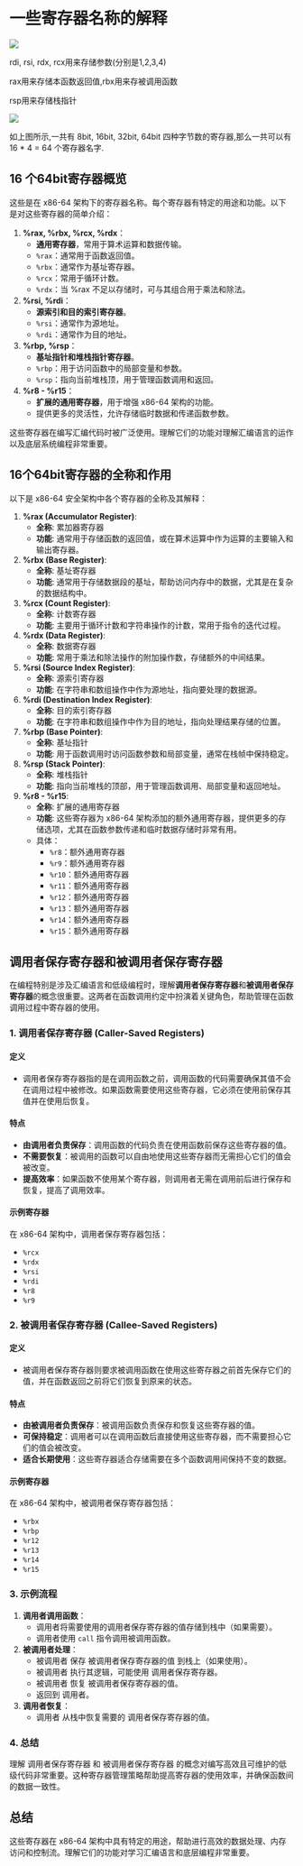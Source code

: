 # 一些寄存器名称的解释



![](.\x86中的16个寄存器.png)

rdi, rsi, rdx, rcx用来存储参数(分别是1,2,3,4)

rax用来存储本函数返回值,rbx用来存被调用函数

rsp用来存储栈指针

![](.\x86-64中的寄存器.png)

如上图所示,一共有 8bit, 16bit, 32bit, 64bit 四种字节数的寄存器,那么一共可以有 16 * 4 = 64 个寄存器名字.

## 16 个64bit寄存器概览

这些是在 x86-64 架构下的寄存器名称。每个寄存器有特定的用途和功能。以下是对这些寄存器的简单介绍：

1. **%rax, %rbx, %rcx, %rdx**：
	- **通用寄存器**，常用于算术运算和数据传输。
	- `%rax`：通常用于函数返回值。
	- `%rbx`：通常作为基址寄存器。
	- `%rcx`：常用于循环计数。
	- `%rdx`：当 %rax 不足以存储时，可与其组合用于乘法和除法。
2. **%rsi, %rdi**：
	- **源索引和目的索引寄存器**。
	- `%rsi`：通常作为源地址。
	- `%rdi`：通常作为目的地址。
3. **%rbp, %rsp**：
	- **基址指针和堆栈指针寄存器**。
	- `%rbp`：用于访问函数中的局部变量和参数。
	- `%rsp`：指向当前堆栈顶，用于管理函数调用和返回。
4. **%r8 - %r15**：
	- **扩展的通用寄存器**，用于增强 x86-64 架构的功能。
	- 提供更多的灵活性，允许存储临时数据和传递函数参数。

这些寄存器在编写汇编代码时被广泛使用。理解它们的功能对理解汇编语言的运作以及底层系统编程非常重要。





## 16个64bit寄存器的全称和作用

以下是 x86-64 安全架构中各个寄存器的全称及其解释：

1. **%rax (Accumulator Register)**:
	- **全称**: 累加器寄存器
	- **功能**: 通常用于存储函数的返回值，或在算术运算中作为运算的主要输入和输出寄存器。
2. **%rbx (Base Register)**:
	- **全称**: 基址寄存器
	- **功能**: 通常用于存储数据段的基址，帮助访问内存中的数据，尤其是在复杂的数据结构中。
3. **%rcx (Count Register)**:
	- **全称**: 计数寄存器
	- **功能**: 主要用于循环计数和字符串操作的计数，常用于指令的迭代过程。
4. **%rdx (Data Register)**:
	- **全称**: 数据寄存器
	- **功能**: 常用于乘法和除法操作的附加操作数，存储额外的中间结果。
5. **%rsi (Source Index Register)**:
	- **全称**: 源索引寄存器
	- **功能**: 在字符串和数组操作中作为源地址，指向要处理的数据源。
6. **%rdi (Destination Index Register)**:
	- **全称**: 目的索引寄存器
	- **功能**: 在字符串和数组操作中作为目的地址，指向处理结果存储的位置。
7. **%rbp (Base Pointer)**:
	- **全称**: 基址指针
	- **功能**: 用于函数调用时访问函数参数和局部变量，通常在栈帧中保持稳定。
8. **%rsp (Stack Pointer)**:
	- **全称**: 堆栈指针
	- **功能**: 指向当前堆栈的顶部，用于管理函数调用、局部变量和返回地址。
9. **%r8 - %r15**:
	- **全称**: 扩展的通用寄存器
	- **功能**: 这些寄存器为 x86-64 架构添加的额外通用寄存器，提供更多的存储选项，尤其在函数参数传递和临时数据存储时非常有用。
	- 具体：
		- `%r8`：额外通用寄存器
		- `%r9`：额外通用寄存器
		- `%r10`：额外通用寄存器
		- `%r11`：额外通用寄存器
		- `%r12`：额外通用寄存器
		- `%r13`：额外通用寄存器
		- `%r14`：额外通用寄存器
		- `%r15`：额外通用寄存器





## 调用者保存寄存器和被调用者保存寄存器

在编程特别是涉及汇编语言和低级编程时，理解**调用者保存寄存器**和**被调用者保存寄存器**的概念很重要。这两者在函数调用约定中扮演着关键角色，帮助管理在函数调用过程中寄存器的使用。



### 1. 调用者保存寄存器 (Caller-Saved Registers)

#### 定义

- 调用者保存寄存器指的是在调用函数之前，调用函数的代码需要确保其值不会在调用过程中被修改。如果函数需要使用这些寄存器，它必须在使用前保存其值并在使用后恢复。

#### 特点

- **由调用者负责保存**：调用函数的代码负责在使用函数前保存这些寄存器的值。
- **不需要恢复**：被调用的函数可以自由地使用这些寄存器而无需担心它们的值会被改变。
- **提高效率**：如果函数不使用某个寄存器，则调用者无需在调用前后进行保存和恢复，提高了调用效率。

#### 示例寄存器

在 x86-64 架构中，调用者保存寄存器包括：

- `%rcx`
- `%rdx`
- `%rsi`
- `%rdi`
- `%r8`
- `%r9`



### 2. 被调用者保存寄存器 (Callee-Saved Registers)

#### 定义

- 被调用者保存寄存器则要求被调用函数在使用这些寄存器之前首先保存它们的值，并在函数返回之前将它们恢复到原来的状态。

#### 特点

- **由被调用者负责保存**：被调用函数负责保存和恢复这些寄存器的值。
- **可保持稳定**：调用者可以在调用函数后直接使用这些寄存器，而不需要担心它们的值会被改变。
- **适合长期使用**：这些寄存器适合存储需要在多个函数调用间保持不变的数据。

#### 示例寄存器

在 x86-64 架构中，被调用者保存寄存器包括：

- `%rbx`
- `%rbp`
- `%r12`
- `%r13`
- `%r14`
- `%r15`



### 3. 示例流程

1. **调用者调用函数**：
	- 调用者将需要使用的调用者保存寄存器的值存储到栈中（如果需要）。
	- 调用者使用 `call` 指令调用被调用函数。
2. **被调用者处理**：
	- 被调用者 保存 被调用者保存寄存器的值 到栈上（如果使用）。
	- 被调用者 执行其逻辑，可能使用 调用者保存寄存器。
	- 被调用者 恢复 被调用者保存寄存器的值。
	- 返回到 调用者。
3. **调用者恢复**：
	- 调用者 从栈中恢复需要的 调用者保存寄存器的值。



### 4. 总结

理解 调用者保存寄存器 和 被调用者保存寄存器 的概念对编写高效且可维护的低级代码非常重要。这种寄存器管理策略帮助提高寄存器的使用效率，并确保函数间的数据一致性。

## 总结

这些寄存器在 x86-64 架构中具有特定的用途，帮助进行高效的数据处理、内存访问和控制流。理解它们的功能对学习汇编语言和底层编程非常重要。
